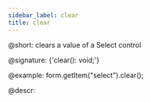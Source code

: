 ```yaml
---
sidebar_label: clear
title: clear
---          
```


@short: clears a value of a Select control

@signature: {'clear(): void;'}

@example:
form.getItem("select").clear();

@descr:
